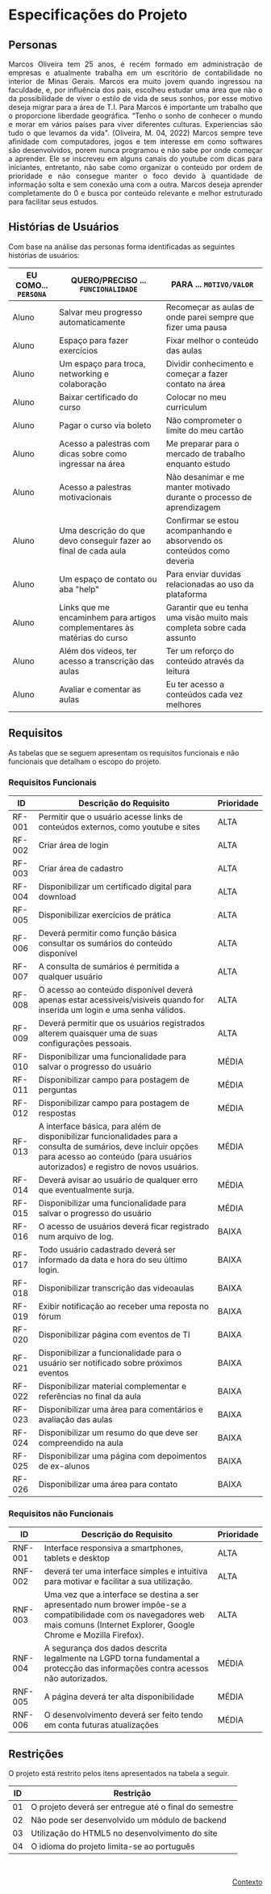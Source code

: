 # Especificações do Projeto

## Personas

<div align="justify">

Marcos Oliveira tem 25 anos, é recém formado em administração de empresas e atualmente trabalha em um escritório de contabilidade no interior de Minas Gerais. Marcos era muito jovem quando ingressou na faculdade, e, por influência dos pais, escolheu estudar uma área que não o da possibilidade de viver o estilo de vida de seus sonhos, por esse motivo deseja migrar para a área de T.I. Para Marcos é importante um trabalho que o proporcione liberdade geográfica. “Tenho o sonho de conhecer o mundo e morar em vários países para viver diferentes culturas. Experiencias são tudo o que levamos da vida". (Oliveira, M. 04, 2022) Marcos sempre teve afinidade com computadores, jogos e tem interesse em como softwares são desenvolvidos, porem nunca programou e não sabe por onde começar a aprender. Ele se inscreveu em alguns canais do youtube com dicas para iniciantes, entretanto, não sabe como organizar o conteúdo por ordem de prioridade e não consegue manter o foco devido à quantidade de informação solta e sem conexão uma com a outra. Marcos deseja aprender completamente do 0 e busca por conteúdo relevante e melhor estruturado para facilitar seus estudos.

</div>

## Histórias de Usuários

Com base na análise das personas forma identificadas as seguintes histórias de usuários:

|EU COMO... `PERSONA`| QUERO/PRECISO ... `FUNCIONALIDADE` |PARA ... `MOTIVO/VALOR`                 |
|--------------------|------------------------------------|----------------------------------------|
|Aluno |Salvar meu progresso automaticamente |Recomeçar as aulas de onde parei sempre que fizer uma pausa 
|Aluno |Espaço para fazer exercícios |Fixar melhor o conteúdo das aulas
|Aluno |Um espaço para troca, networking e colaboração |Dividir conhecimento e começar a fazer contato na área
|Aluno |Baixar certificado do curso |Colocar no meu curriculum 
|Aluno |Pagar o curso via boleto |Não comprometer o limite do meu cartão
|Aluno |Acesso a palestras com dicas sobre como ingressar na área |Me preparar para o mercado de trabalho enquanto estudo
|Aluno |Acesso a palestras motivacionais |Não desanimar e me manter motivado durante o processo de aprendizagem 
|Aluno |Uma descrição do que devo conseguir fazer ao final de cada aula |Confirmar se estou acompanhando e absorvendo os conteúdos como deveria
|Aluno |Um espaço de contato ou aba "help" |Para enviar duvidas relacionadas ao uso da plataforma 
|Aluno |Links que me encaminhem para artigos complementares às matérias do curso |Garantir que eu tenha uma visão muito mais completa sobre cada assunto
|Aluno |Além dos videos, ter acesso a transcriçäo das aulas |Ter um reforço do conteúdo através da leitura
|Aluno |Avaliar e comentar as aulas |Eu ter acesso a conteúdos cada vez melhores 


## Requisitos

As tabelas que se seguem apresentam os requisitos funcionais e não funcionais que detalham o escopo do projeto.

### Requisitos Funcionais

|ID    | Descrição do Requisito  | Prioridade |
|------|-----------------------------------------|----|
|RF-001| Permitir que o usuário acesse links de conteúdos externos, como youtube e sites | ALTA |
|RF-002| Criar área de login | ALTA |
|RF-003| Criar área de cadastro | ALTA |
|RF-004| Disponibilizar um certificado digital para download | ALTA |
|RF-005| Disponibilizar exercícios de prática | ALTA |
|RF-006| Deverá permitir como função básica consultar os sumários do conteúdo disponível | ALTA |
|RF-007| A consulta de sumários é permitida a qualquer usuário | ALTA |
|RF-008| O acesso ao conteúdo disponível deverá apenas estar acessiveis/visiveis quando for inserida um login e uma senha válidos. | ALTA |
|RF-009| Deverá permitir que os usuários registrados alterem quaisquer uma de suas configurações pessoais. | ALTA |
|RF-010| Disponibilizar uma funcionalidade para salvar o progresso do usuário | MÉDIA |
|RF-011| Disponibilizar campo para postagem de perguntas | MÉDIA |
|RF-012| Disponibilizar campo para postagem de respostas | MÉDIA |
|RF-013| A interface básica, para além de disponibilizar funcionalidades para a consulta de sumários, deve incluir opções para acesso ao conteúdo (para usuários autorizados) e registro de novos usuários. | MÉDIA |
|RF-014| Deverá avisar ao usuário de qualquer erro que eventualmente surja. | MÉDIA |
|RF-015| Disponibilizar uma funcionalidade para salvar o progresso do usuário | MÉDIA |
|RF-016| O acesso de usuários deverá ficar registrado num arquivo de log. | BAIXA |
|RF-017| Todo usuário cadastrado deverá ser informado da data e hora do seu último login. | BAIXA |
|RF-018| Disponibilizar transcrição das videoaulas | BAIXA |
|RF-019| Exibir notificação ao receber uma reposta no fórum | BAIXA |
|RF-020| Disponibilizar página com eventos de TI | BAIXA |
|RF-021| Disponibilizar a funcionalidade para o usuário ser notificado sobre próximos eventos | BAIXA |
|RF-022| Disponibilizar material complementar e referências no final da aula | BAIXA |
|RF-023| Disponibilizar uma área para comentários e avaliação das aulas | BAIXA |
|RF-024| Disponibilizar um resumo do que deve ser compreendido na aula | BAIXA |
|RF-025| Disponibilizar uma página com depoimentos de ex-alunos | BAIXA |
|RF-026| Disponibilizar uma área para contato | BAIXA |



### Requisitos não Funcionais

|ID     | Descrição do Requisito  |Prioridade |
|-------|-------------------------|----|
|RNF-001| Interface responsiva a smartphones, tablets e desktop | ALTA |
|RNF-002| deverá ter uma interface simples e intuitiva para motivar e facilitar a sua utilização. | ALTA |
|RNF-003| Uma vez que a interface se destina a ser apresentado num brower impõe-se a compatibilidade com os navegadores web mais comuns (Internet Explorer, Google Chrome e Mozilla Firefox). | ALTA |
|RNF-004| A segurança dos dados descrita legalmente na LGPD torna fundamental a protecção das informações contra acessos não autorizados. | MÉDIA |
|RNF-005| A página deverá ter alta disponibilidade | MÉDIA |
|RNF-006| O desenvolvimento deverá ser feito tendo em conta futuras atualizações | MÉDIA |

## Restrições

O projeto está restrito pelos itens apresentados na tabela a seguir.

|ID| Restrição                                             |
|--|-------------------------------------------------------|
|01| O projeto deverá ser entregue até o final do semestre |
|02| Não pode ser desenvolvido um módulo de backend        |
|03| Utilização do HTML5 no desenvolvimento do site        |
|04| O idioma do projeto limita-se ao português            |


<br>

<p align="right"><a href="./context.md">Contexto</a>
